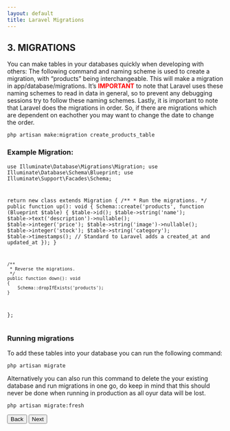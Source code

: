 ```yaml
---
layout: default
title: Laravel Migrations
---
```


<h2>3. MIGRATIONS</h2>
You can make tables in your databases quickly when developing with others:
The following command and naming scheme is used to create a migration, with “products” being interchangeable. This will make a migration in app/database/migrations. It’s <b style="color:red;">IMPORTANT</b> to note that Laravel uses these naming schemes to read in data in general, so to prevent any debugging sessions try to follow these naming schemes. Lastly, it is important to note that Laravel does the migrations in order. So, if there are migrations which are dependent on eachother you may want to change the date to change the order.
<div class="codesnippet-wrapper">
  <div class="line-numbers">
</div>
<pre class="codesnippet"><code>php artisan make:migration create_products_table</code></pre></div>


<h3>Example Migration:</h3>
<div class="codesnippet-wrapper">
  <div class="line-numbers">
</div>
<pre class="codesnippet">
<code><?php

use Illuminate\Database\Migrations\Migration;
use Illuminate\Database\Schema\Blueprint;
use Illuminate\Support\Facades\Schema;

return new class extends Migration
{
    /**
     * Run the migrations.
     */
    public function up(): void
    {
        Schema::create('products', function (Blueprint $table) {
            $table->id();
            $table->string('name');
            $table->text('description')->nullable();
            $table->integer('price');
            $table->string('image')->nullable();
            $table->integer('stock');
            $table->string('category');
            $table->timestamps(); // Standard to Laravel adds a created_at and updated_at
        });
    }

    /**
     * Reverse the migrations.
     */
    public function down(): void
    {
        Schema::dropIfExists('products');
    }
};</code></pre></div>


<h3>Running migrations</h3>
<p>To add these tables into your database you can run the following command:</p>
<div class="codesnippet-wrapper">
  <div class="line-numbers">
</div>
<pre class="codesnippet"><code>php artisan migrate</code></pre></div>


<p>Alternatively you can also run this command to delete the your existing database and run migrations in one go, do keep in mind that this should never be done when running in production as all oyur data will be lost.</p>
<div class="codesnippet-wrapper">
  <div class="line-numbers">
</div>
<pre class="codesnippet"><code>php artisan migrate:fresh</code></pre></div>


<a href="/views/laravel/components"><button>Back</button></a>
<a href="/views/laravel/controllers"><button>Next</button></a>
